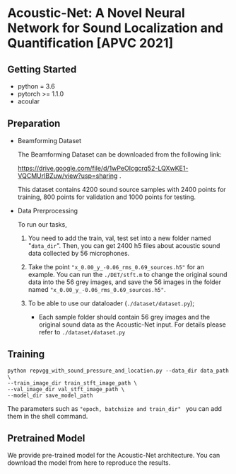 # Acoustic-Net: A Novel Neural Network for Sound Localization and Quantification [APVC 2021]



## Getting Started

- python = 3.6
- pytorch >= 1.1.0
- acoular

## Preparation

- Beamforming Dataset

  The Beamforming Dataset can be downloaded from the following link:

   https://drive.google.com/file/d/1wPeOIcgcrq52-LQXwKE1-VQCMUrIBZuw/view?usp=sharing .

  This dataset contains 4200 sound source samples with 2400 points for training, 800 points for validation and 1000 points for testing.  
  
  
  
- Data Prerprocessing

  To run our tasks,

  1. You need to add  the train, val, test set into a new folder named "`data_dir`". Then, you can get 2400 h5 files about acoustic sound data collected by 56 microphones. 

  2. Take the point `"x_0.00_y_-0.06_rms_0.69_sources.h5"` for an example. You can run the `./DET/stft.m` to change the original sound data into the 56 grey images, and save the 56 images in the folder named `"x_0.00_y_-0.06_rms_0.69_sources.h5"`. 
  3. To be able to use our dataloader (`./dataset/dataset.py`);
     - Each sample folder should contain 56  grey images and the original sound data as the Acoustic-Net input. For details please refer to `./dataset/dataset.py`
  
  

## Training 

```shell
python repvgg_with_sound_pressure_and_location.py --data_dir data_path \
--train_image_dir train_stft_image_path \
--val_image_dir val_stft_image_path \
--model_dir save_model_path
```

The parameters such as `"epoch, batchsize and train_dir" ` you can add them in the shell command.

## Pretrained Model

We provide pre-trained model for the Acoustic-Net architecture. You can download the model from here to reproduce the results.
